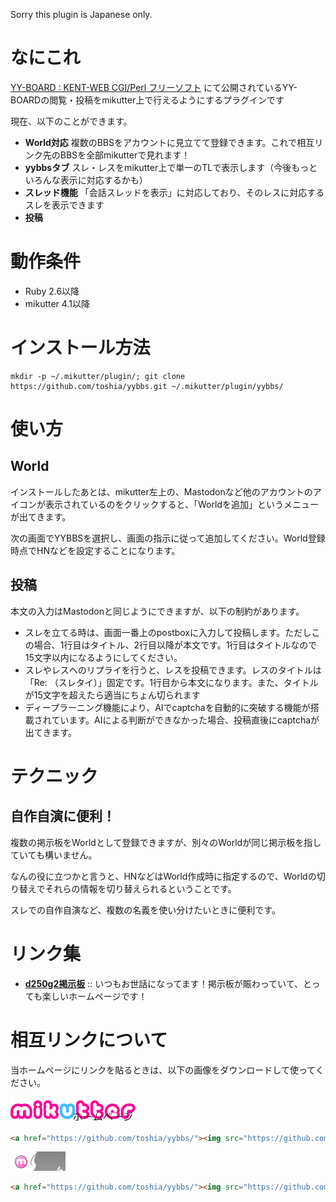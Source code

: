 Sorry this plugin is Japanese only.

# なにこれ

[YY\-BOARD : KENT\-WEB CGI/Perl フリーソフト](https://www.kent-web.com/bbs/yybbs.html) にて公開されているYY-BOARDの閲覧・投稿をmikutter上で行えるようにするプラグインです

現在、以下のことができます。

- **World対応** 複数のBBSをアカウントに見立てて登録できます。これで相互リンク先のBBSを全部mikutterで見れます！
- **yybbsタブ** スレ・レスをmikutter上で単一のTLで表示します（今後もっといろんな表示に対応するかも）
- **スレッド機能** 「会話スレッドを表示」に対応しており、そのレスに対応するスレを表示できます
- **投稿**

# 動作条件

- Ruby 2.6以降
- mikutter 4.1以降

# インストール方法

```
mkdir -p ~/.mikutter/plugin/; git clone https://github.com/toshia/yybbs.git ~/.mikutter/plugin/yybbs/
```

# 使い方

## World

インストールしたあとは、mikutter左上の、Mastodonなど他のアカウントのアイコンが表示されているのをクリックすると、「Worldを追加」というメニューが出てきます。

次の画面でYYBBSを選択し、画面の指示に従って追加してください。World登録時点でHNなどを設定することになります。

## 投稿

本文の入力はMastodonと同じようにできますが、以下の制約があります。

- スレを立てる時は、画面一番上のpostboxに入力して投稿します。ただしこの場合、1行目はタイトル、2行目以降が本文です。1行目はタイトルなので15文字以内になるようにしてください。
- スレやレスへのリプライを行うと、レスを投稿できます。レスのタイトルは「Re: （スレタイ）」固定です。1行目から本文になります。また、タイトルが15文字を超えたら適当にちょん切られます
- ディープラーニング機能により、AIでcaptchaを自動的に突破する機能が搭載されています。AIによる判断ができなかった場合、投稿直後にcaptchaが出てきます。

# テクニック

## 自作自演に便利！

複数の掲示板をWorldとして登録できますが、別々のWorldが同じ掲示板を指していても構いません。

なんの役に立つかと言うと、HNなどはWorld作成時に指定するので、Worldの切り替えでそれらの情報を切り替えられるということです。

スレでの自作自演など、複数の名義を使い分けたいときに便利です。

# リンク集

- **[d250g2掲示板](https://d250g2.com/yybbs/yybbs.cgi)** :: いつもお世話になってます！掲示板が賑わっていて、とっても楽しいホームページです！

# 相互リンクについて

当ホームページにリンクを貼るときは、以下の画像をダウンロードして使ってください。

<img src="https://github.com/toshia/yybbs/raw/gazou/link-banner00-200x40.png" />

```html
<a href="https://github.com/toshia/yybbs/"><img src="https://github.com/toshia/yybbs/raw/gazou/link-banner00-200x40.png" /></a>
```

<img src="https://github.com/toshia/yybbs/raw/gazou/link-banner00-88x31.png" />

```html
<a href="https://github.com/toshia/yybbs/"><img src="https://github.com/toshia/yybbs/raw/gazou/link-banner00-88x31.png" /></a>
```
